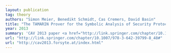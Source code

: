 ```yaml
---
layout: publication
tag: theory
authors: "Simon Meier, Benedikt Schmidt, Cas Cremers, David Basin"
title: "The TAMARIN Prover for the Symbolic Analysis of Security Protocols"
year: 2013
summary: 'CAV 2013 paper <a href="http://link.springer.com/chapter/10.1007/978-3-642-39799-8_48#" target="_blank">[PDF]</a>: the paper presented at <a href="http://cav2013.forsyte.at/index.html" target="_blank">CAV</a>, presenting the tool in more detail: "The TAMARIN Prover for the Symbolic Analysis of Security Protocols", by Simon Meier, Benedikt Schmidt, Cas Cremers, David Basin.'
url: "http://link.springer.com/chapter/10.1007/978-3-642-39799-8_48#"
url: "http://cav2013.forsyte.at/index.html"
---
```

